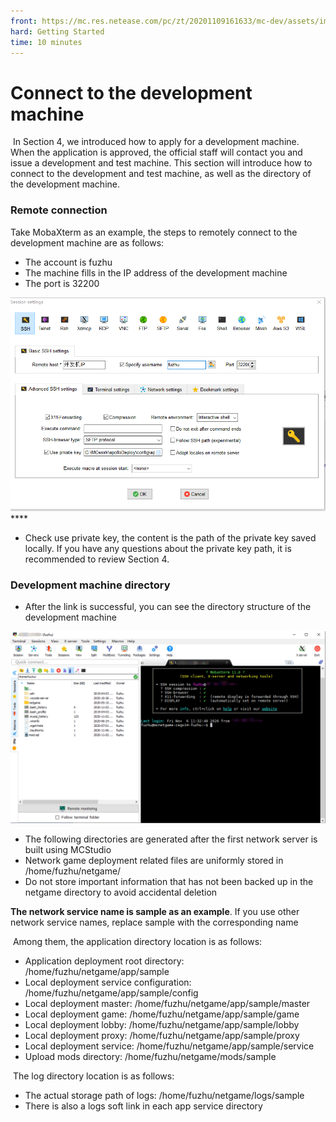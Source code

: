```yaml
--- 
front: https://mc.res.netease.com/pc/zt/20201109161633/mc-dev/assets/img/MobaXterm4.1d9a6b30.png 
hard: Getting Started 
time: 10 minutes 
--- 
```


# Connect to the development machine 

​ In Section 4, we introduced how to apply for a development machine. When the application is approved, the official staff will contact you and issue a development and test machine. This section will introduce how to connect to the development and test machine, as well as the directory of the development machine. 

### Remote connection 

Take MobaXterm as an example, the steps to remotely connect to the development machine are as follows: 

- The account is fuzhu 
- The machine fills in the IP address of the development machine 
- The port is 32200 

![](./images/MobaXterm4.png)**** 

- Check use private key, the content is the path of the private key saved locally. If you have any questions about the private key path, it is recommended to review Section 4. 

### Development machine directory 

- After the link is successful, you can see the directory structure of the development machine 

![](./images/MobaXterm5.png) 

- The following directories are generated after the first network server is built using MCStudio 
- Network game deployment related files are uniformly stored in /home/fuzhu/netgame/ 
- Do not store important information that has not been backed up in the netgame directory to avoid accidental deletion 

**The network service name is sample as an example**. If you use other network service names, replace sample with the corresponding name 

​ Among them, the application directory location is as follows: 

- Application deployment root directory: /home/fuzhu/netgame/app/sample 
- Local deployment service configuration: /home/fuzhu/netgame/app/sample/config 
- Local deployment master: /home/fuzhu/netgame/app/sample/master 
- Local deployment game: /home/fuzhu/netgame/app/sample/game 
- Local deployment lobby: /home/fuzhu/netgame/app/sample/lobby 
- Local deployment proxy: /home/fuzhu/netgame/app/sample/proxy 
- Local deployment service: /home/fuzhu/netgame/app/sample/service 
- Upload mods directory: /home/fuzhu/netgame/mods/sample



​ The log directory location is as follows: 

- The actual storage path of logs: /home/fuzhu/netgame/logs/sample 
- There is also a logs soft link in each app service directory 

